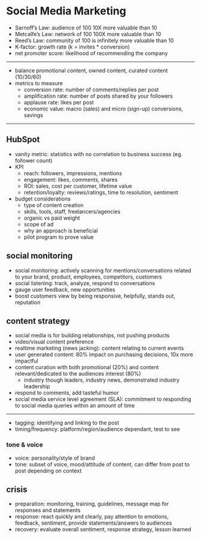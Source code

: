 # Social Media Marketing

* Sarnoff’s Law: audience of 100 10X more valuable than 10
* Metcalfe’s Law: network of 100 100X more valuable than 10
* Reed’s Law: community of 100 is infinitely more valuable than 10
* K-factor: growth rate (k = invites * conversion)
* net promoter score: likelihood of recommending the company

---

* balance promotional content, owned content, curated content (10/30/60)
* metrics to measure
  * conversion rate: number of comments/replies per post
  * amplification rate: number of posts shared by your followers
  * applause rate: likes per post
  * economic value: macro (sales) and micro (sign-up) conversions, savings

---

## HubSpot

* vanity metric: statistics with no correlation to business success (eg. follower count)
* KPI
  * reach: followers, impressions, mentions
  * engagement: likes, comments, shares
  * ROI: sales, cost per customer, lifetime value
  * retention/loyalty: reviews/ratings, time to resolution, sentiment
* budget considerations
  * type of content creation
  * skills, tools, staff, freelancers/agencies
  * organic vs paid weight
  * scope of ad
  * why an approach is beneficial
  * pilot program to prove value

## social monitoring

* social monitoring: actively scanning for mentions/conversations related to your brand, product, employees, competitors, customers
* social listening: track, analyze, respond to conversations
* gauge user feedback, new opportunities
* boost customers view by being responsive, helpfully, stands out, reputation

## content strategy

* social media is for building relationships, not pushing products
* video/visual content preference
* realtime marketing (news jacking): content relating to current events
* user generated content: 80% impact on purchasing decisions, 10x more impactful
* content curation with both promotional (20%) and content relevant/dedicated to the audiences interest (80%)
  * industry though leaders, industry news, demonstrated industry leadership
* respond to comments, add tasteful humor
* social media service level agreement (SLA): commitment to responding to social media queries within an amount of time

---

* tagging: identifying and linking to the post
* timing/frequency: platform/region/audience dependant, test to see

### tone & voice

* voice: personality/style of brand
* tone: subset of voice, mood/attitude of content, can differ from post to post depending on context

## crisis

* preparation: monitoring, training, guidelines, message map for responses and statements
* response: react quickly and clearly, pay attention to emotions, feedback, sentiment, provide statements/answers to audiences
* recovery: evaluate overall sentiment, response strategy, lesson learned
